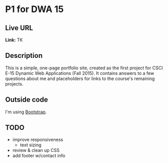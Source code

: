 # P1 for DWA 15

## Live URL
**Link:** TK

## Description
This is a simple, one-page portfolio site, created as the first project for CSCI E-15 Dynamic Web Applications (Fall 2015). It contains answers to a few questions about me and placeholders for links to the course's remaining projects.

## Outside code

I'm using [Bootstrap](http://getbootstrap.com/).

## TODO

- improve responsiveness
	- text sizing
- review & clean up CSS
- add footer w/contact info